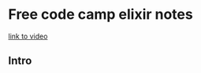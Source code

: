 # Free code camp elixir notes
 
[link to video](https://www.youtube.com/watch?v=IiIgm_yaoOA&ab_channel=freeCodeCamp.org)


## Intro
